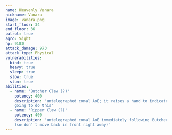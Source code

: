 ```yaml
---
name: Heavenly Vanara
nickname: Vanara
image: vanara.png
start_floor: 34
end_floor: 36
patrol: true
agro: Sight
hp: 9180
attack_damage: 973
attack_type: Physical
vulnerabilities:
  bind: true
  heavy: true
  sleep: true
  slow: true
  stun: true
abilities:
  - name: 'Butcher Claw (?)'
    potency: 400
    description: 'untelegraphed conal AoE; it raises a hand to indicate it''s
    going to do this'
  - name: 'Ripper Claw (?)'
    potency: 400
    description: 'untelegraphed conal AoE immediately following Butcher Claw
    (so don''t move back in front right away)'
---
```

